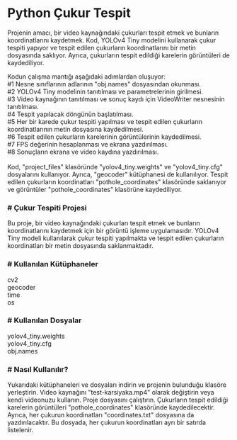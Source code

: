 # Python Çukur Tespit

Projenin amacı, bir video kaynağındaki çukurları tespit etmek ve bunların koordinatlarını kaydetmek. Kod, YOLOv4 Tiny modelini kullanarak çukur tespiti yapıyor ve tespit edilen çukurların koordinatlarını bir metin dosyasında saklıyor. Ayrıca, çukurların tespit edildiği karelerin görüntüleri de kaydediliyor.

Kodun çalışma mantığı aşağıdaki adımlardan oluşuyor:
<br>
#1 Nesne sınıflarının adlarının "obj.names" dosyasından okunması.<br>
#2 YOLOv4 Tiny modelinin tanıtılması ve parametrelerinin girilmesi.<br>
#3 Video kaynağının tanıtılması ve sonuç kaydı için VideoWriter nesnesinin tanıtılması.<br>
#4 Tespit yapılacak döngünün başlatılması.<br>
#5 Her bir karede çukur tespiti yapılması ve tespit edilen çukurların koordinatlarının metin dosyasına kaydedilmesi.<br>
#6 Tespit edilen çukurların karelerinin görüntülerinin kaydedilmesi.<br>
#7 FPS değerinin hesaplanması ve ekrana yazdırılması.<br>
#8 Sonuçların ekrana ve video kaydına yazdırılması.<br>
<br>
Kod, "project_files" klasöründe "yolov4_tiny.weights" ve "yolov4_tiny.cfg" dosyalarını kullanıyor. Ayrıca, "geocoder" kütüphanesi de kullanılıyor. Tespit edilen çukurların koordinatları "pothole_coordinates" klasöründe saklanıyor ve görüntüler "pothole_coordinates" klasörüne kaydediliyor.


<h3># Çukur Tespiti Projesi</h3>
Bu proje, bir video kaynağındaki çukurları tespit etmek ve bunların koordinatlarını kaydetmek için bir görüntü işleme uygulamasıdır. YOLOv4 Tiny modeli kullanılarak çukur tespiti yapılmakta ve tespit edilen çukurların koordinatları bir metin dosyasında saklanmaktadır.

<h3># Kullanılan Kütüphaneler</h3>
cv2<br>
geocoder<br>
time<br>
os<br>

<h3># Kullanılan Dosyalar</h3>
yolov4_tiny.weights<br>
yolov4_tiny.cfg<br>
obj.names<br>
 
<h3># Nasıl Kullanılır?</h3>
Yukarıdaki kütüphaneleri ve dosyaları indirin ve projenin bulunduğu klasöre yerleştirin.
Video kaynağını "test-karsiyaka.mp4" olarak değiştirin veya kendi videonuzu kullanın.
Proje dosyasını çalıştırın.
Çukurların tespit edildiği karelerin görüntüleri "pothole_coordinates" klasöründe kaydedilecektir. Ayrıca, her çukurun koordinatları "coordinates.txt" dosyasına da yazdırılacaktır. Bu dosyada, her çukurun koordinatları ayrı bir satırda listelenir.
